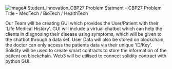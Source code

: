 ![image](https://github.com/shivang-goliyan/Student_Innovation_CBP27/assets/81642363/a9c1daf9-5cdd-4750-88e7-21fbe4709ffc)# Student_Innovation_CBP27
Problem Statment - CBP27
Problem Title - MedTech / BioTech / HealthTech

Our Team will be creating GUI which provides the User/Patient with their 'Life Medical History'.
GUI will include a virtual chatbot which can help the clients in diagnosing their disease using symptoms, which will be given to the chatbot through a data set.
User Data will also be stored on blockchain, the doctor can only access the patients data via their unique 'ID/Key'.
Solidity will be used to create smart contracts to store the information of the patient on blockchain.
Web3 will be utilised to connect solidity contract with python GUI.
